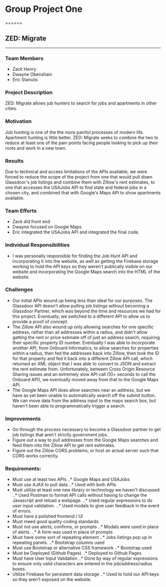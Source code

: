 # Group Project One
======
## ZED: Migrate
------
### Team Members

* Zack Henry
* Dwayne Obenshain
* Eric Stanulis

### Project Description

ZED: Migrate allows jub hunters to search for jobs and apartments in other cities.

### Motivation

Job hunting is one of the the more painful processes of modern life. Apartment hunting is little better. ZED: Migrate seeks to combine the two to reduce at least one of the pain points facing people looking to pick up their roots and work in a new town.

### Results
Due to technical and access limitations of the APIs available, we were forced to reduce the scope of the project from one that would pull down Glassdoor's job listings and combine them with Zillow's rent estimates, to one that accesses the USAJobs API to find state and federal jobs in a chosen city, and combined that with Google's Maps API to show apartments available.

### Team Efforts
* Zack did front end
* Dwayne focused on Google Maps
* Eric integrated the USAJobs API and integrated the final code.

### Individual Responsibilities
* I was personally responsible for finding the Job Hunt API and incorporating it into the website, as well as getting the Firebase storage working to hold the API keys so they weren't publically visible on our website and incorporating the Google Maps search into the HTML of the website.

### Challenges
* Our initial APIs wound up being less than ideal for our purposes. The Glassdoor API doesn't allow pulling job listings without becoming a Glassdoor Partner, which was beyond the time and resources we had for this project. Eventually, we switched to a different API to allow us to provide a proof of concept.
* The Zillow API also wound up only allowing searches for one specific address, rather than all addresses within a radius, and didn't allow getting the rent or price estimate off of just an address search, requiring their specific property ID number. Eventually I was able to incorporate another API, from Onboard Informatics, to allow searches for properties within a radius, then fed the addresses back into Zillow, then took the ID for that property and fed it back into a different Zillow API call, which returned an XML object that I was able to convert to JSON and extract the rent estimate from. Unfortunately, between Cross Origin Resource Sharing issues and an extremely slow API call (10+ seconds to call the Onboard API), we eventually moved away from that to the Google Maps API.
* The Google Maps API does allow searches near an address, but we have as yet been unable to automatically search off the submit button. We can move data from the address input to the maps search box, but haven't been able to programmatically trigger a search.

### Improvements
* Go through the process necessary to become a Glassdoor partner to get job listings that aren't strictly government jobs.
* Figure out a way to pull addresses from the Google Maps searches and feed them into the Zillow API to get rent estimates.
* Figure out the Zillow CORS problems, or host an actual server such that CORS works correctly.

### Requirements:
* Must use at least two APIs
..* Google Maps and USAJobs
* Must use AJAX to pull data
..* Used with both APIs
* Must utilize at least one new library or technology we haven't discussed
..* Used Postman to format API calls without having to change the Javascript and reload a webpage.
..* Used regular expressions to do user input validation.
..* Used modals to give user feedback in the event of errors.
* Must have a polished frontend / UI
* Must meed good quality coding standards
* Must not use alerts, confirms, or prompts
..* Modals were used in place of alerts.
..* A form was used in place of prompts
* Must have some sort of repeating element
..* Jobs listings pop up in repeating panels.
..* Bootstrap columns used
* Must use Bootstrap or alternative CSS framework
..* Bootstrap used
* Must be Deployed (Github Pages)
..* Deployed to Github Pages
* Must have User Input Validation
..* Done by way of regular expressions to ensure only valid characters are entered in the job/address/radius boxes.
* Utilize Firebase for persistent data storage
..* Used to hold our API keys so they aren't exposed on the website.
